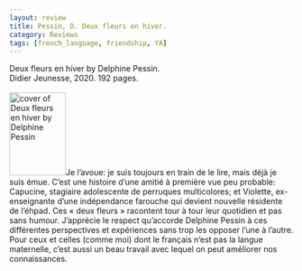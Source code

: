 ```yaml
---
layout: review
title: Pessin, D. Deux fleurs en hiver.
category: Reviews
tags: [french_language, friendship, YA]
---
```

<span class="title">Deux fleurs en hiver</span> by Delphine Pessin.<br>
<span class="publisher">Didier Jeunesse, 2020. 192 pages.</span><br><br>
<span class="book1"><img float="left;" src="https://didier-jeunesse.com/sites/default/files/images/livres/couv/9782278098293-001-T.jpeg" width="100" height="147" alt="cover of Deux fleurs en hiver by Delphine Pessin"></span>Je l’avoue: je suis toujours en train de le lire, mais déjà je suis émue. C’est une histoire d’une amitié à première vue peu probable: Capucine, stagiaire adolescente de perruques multicolores; et Violette, ex-enseignante d’une indépendance farouche qui devient nouvelle résidente de l’éhpad. Ces « deux fleurs » racontent tour à tour leur quotidien et pas sans humour. J’apprécie le respect qu’accorde Delphine Pessin à ces différentes perspectives et expériences sans trop les opposer l’une à l’autre. Pour ceux et celles (comme moi) dont le français n’est pas la langue maternelle, c’est aussi un beau travail avec lequel on peut améliorer nos connaissances.
